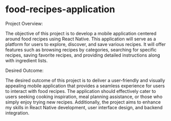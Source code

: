 # food-recipes-application


Project Overview:

The objective of this project is to develop a mobile application centered around food recipes using React Native. This application will serve as a platform for users to explore, discover, and save various recipes. It will offer features such as browsing recipes by categories, searching for specific recipes, saving favorite recipes, and providing detailed instructions along with ingredient lists.

Desired Outcome:

The desired outcome of this project is to deliver a user-friendly and visually appealing mobile application that provides a seamless experience for users to interact with food recipes. The application should effectively cater to users seeking cooking inspiration, meal planning assistance, or those who simply enjoy trying new recipes. Additionally, the project aims to enhance my skills in React Native development, user interface design, and backend integration.
